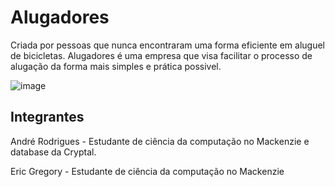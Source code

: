 # Alugadores
Criada por pessoas que nunca encontraram uma forma eficiente em aluguel de bicicletas. Alugadores é uma empresa que visa facilitar o processo de alugação da forma mais simples e prática possivel. 

![image](https://i.ibb.co/tLKwMV3/Alugadores-Flowchart.png)

## Integrantes
André Rodrigues - Estudante de ciência da computação no Mackenzie e database da Cryptal.

Eric Gregory - Estudante de ciência da computação no Mackenzie
